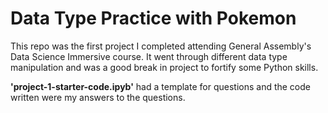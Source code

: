 # Data Type Practice with Pokemon

This repo was the first project I completed attending General Assembly's Data Science Immersive course. It went through different data type manipulation and was a good break in project to fortify some Python skills.

**'project-1-starter-code.ipyb'** had a template for questions and the code written were my answers to the questions. 
